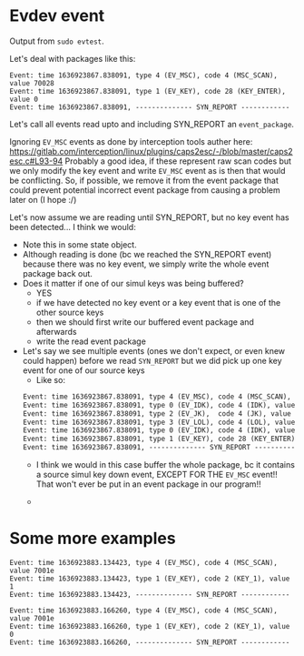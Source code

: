 # Evdev event

Output from `sudo evtest`.

Let's deal with packages like this:
```
Event: time 1636923867.838091, type 4 (EV_MSC), code 4 (MSC_SCAN), value 70028
Event: time 1636923867.838091, type 1 (EV_KEY), code 28 (KEY_ENTER), value 0
Event: time 1636923867.838091, -------------- SYN_REPORT ------------
```
Let's call all events read upto and including SYN_REPORT an `event_package`.

Ignoring `EV_MSC` events as done by interception tools auther here:
https://gitlab.com/interception/linux/plugins/caps2esc/-/blob/master/caps2esc.c#L93-94
Probably a good idea, if these represent raw scan codes but we only modify the
key event and write `EV_MSC` event as is then that would be conflicting.
So, if possible, we remove it from the event package that could prevent 
potential incorrect event package from causing a problem later on (I hope :/)

Let's now assume we are reading until SYN_REPORT, but no key event has been
detected... I think we would:
* Note this in some state object.
* Although reading is done (bc we reached the SYN_REPORT event) because there
    was no key event, we simply write the whole event package back out.
* Does it matter if one of our simul keys was being buffered?
    * YES
    * if we have detected no key event or a key event that is one of the other source keys
    * then we should first write our buffered event package and afterwards
    * write the read event package
* Let's say we see multiple events (ones we don't expect, or even knew could happen) before
    we read `SYN_REPORT` but we did pick up one key event for one of our source keys
    * Like so:
    ```txt
    Event: time 1636923867.838091, type 4 (EV_MSC), code 4 (MSC_SCAN), value 70028
    Event: time 1636923867.838091, type 0 (EV_IDK), code 4 (IDK), value 70028
    Event: time 1636923867.838091, type 2 (EV_JK),  code 4 (JK), value 70028
    Event: time 1636923867.838091, type 3 (EV_LOL), code 4 (LOL), value 70028
    Event: time 1636923867.838091, type 0 (EV_IDK), code 4 (IDK), value 70028
    Event: time 1636923867.838091, type 1 (EV_KEY), code 28 (KEY_ENTER), value 0
    Event: time 1636923867.838091, -------------- SYN_REPORT ------------
    ```
    * I think we would in this case buffer the whole package, bc it contains a source simul key down event, EXCEPT FOR THE `EV_MSC` event!! That won't ever be put in an event package in our program!!

    * 


# Some more examples
```
Event: time 1636923883.134423, type 4 (EV_MSC), code 4 (MSC_SCAN), value 7001e
Event: time 1636923883.134423, type 1 (EV_KEY), code 2 (KEY_1), value 1
Event: time 1636923883.134423, -------------- SYN_REPORT ------------

Event: time 1636923883.166260, type 4 (EV_MSC), code 4 (MSC_SCAN), value 7001e
Event: time 1636923883.166260, type 1 (EV_KEY), code 2 (KEY_1), value 0
Event: time 1636923883.166260, -------------- SYN_REPORT ------------
```